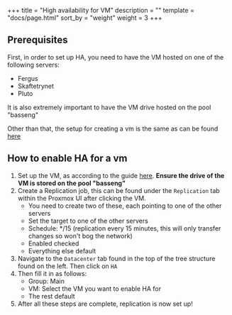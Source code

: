 +++
title = "High availability for VM"
description = ""
template = "docs/page.html"
sort_by = "weight"
weight = 3
+++

## Prerequisites

First, in order to set up HA, you need to have the VM hosted on one of the
following servers:

- Fergus
- Skaftetrynet
- Pluto

It is also extremely important to have the VM drive hosted on the pool "basseng"

Other than that, the setup for creating a vm is the same as can be found
[here](../ny-vm)

## How to enable HA for a vm

1. Set up the VM, as according to the guide [here](../ny-vm). **Ensure the drive
   of the VM is stored on the pool "basseng"**
2. Create a Replication job, this can be found under the `Replication` tab
   within the Proxmox UI after clicking the VM.
   - You need to create two of these, each pointing to one of the other servers
   - Set the target to one of the other servers
   - Schedule: \*/15 (replication every 15 minutes, this will only transfer
     changes so won't bog the network)
   - Enabled checked
   - Everything else default
3. Navigate to the `Datacenter` tab found in the top of the tree structure found
   on the left. Then click on `HA`
4. Then fill it in as follows:
   - Group: Main
   - VM: Select the VM you want to enable HA for
   - The rest default
5. After all these steps are complete, replication is now set up!
